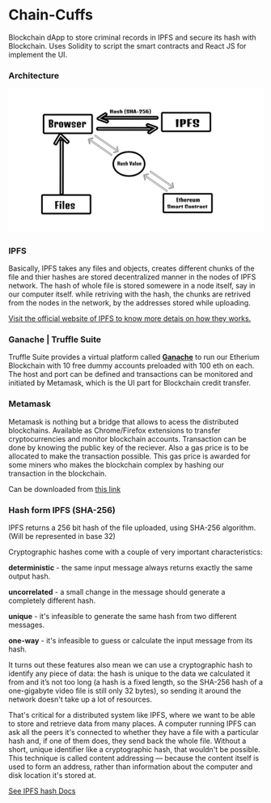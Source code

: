 # Chain-Cuffs
Blockchain dApp to store criminal records in IPFS and secure its hash with Blockchain.
Uses Solidity to script the smart contracts and React JS for implement the UI.

### **Architecture**
![Architecture](/architecture.jpg)

### **IPFS**
Basically, IPFS takes any files and objects, creates different chunks of the file and thier hashes are stored
decentralized manner in the nodes of IPFS network. The hash of whole file is stored somewere in a node itself, say in our computer itself.
while retriving with the hash, the chunks are retrived from the nodes in the network, by the addresses stored while uploading.

[Visit the official website of IPFS to know more detais on how they works.](https://ipfs.io)

### **Ganache | Truffle Suite**
Truffle Suite provides a virtual platform called [**Ganache**](https://www.trufflesuite.com/ganache) to run our Etherium Blockchain with 10 free dummy accounts preloaded with 100 eth on each. 
The host and port can be defined and transactions can be monitored and initiated by Metamask, which is the UI part for Blockchain credit transfer.

### **Metamask**
Metamask is nothing but a bridge that allows to acess the distributed blockchains. Available as Chrome/Firefox extensions to transfer cryptocurrencies and monitor blockchain accounts. Transaction can be done by knowing the public  key of the reciever. Also a gas price is to be allocated to make the transaction possible. This gas price is awarded for some miners who makes the blockchain complex by hashing our transaction in the blockchain.

Can be downloaded from [this link](https://metamask.io)

### **Hash form IPFS (SHA-256)**
IPFS returns a 256 bit hash of the file uploaded, using SHA-256 algorithm. (Will be represented in base 32)

Cryptographic hashes come with a couple of very important characteristics:

**deterministic** - the same input message always returns exactly the same output hash.

**uncorrelated** - a small change in the message should generate a completely different hash.

**unique** - it's infeasible to generate the same hash from two different messages.

**one-way** - it's infeasible to guess or calculate the input message from its hash.


It turns out these features also mean we can use a cryptographic hash to identify any piece of data: the hash is unique to the data we calculated it from and it’s not too long (a hash is a fixed length, so the SHA-256 hash of a one-gigabyte video file is still only 32 bytes), so sending it around the network doesn't take up a lot of resources.

That's critical for a distributed system like IPFS, where we want to be able to store and retrieve data from many places. A computer running IPFS can ask all the peers it's connected to whether they have a file with a particular hash and, if one of them does, they send back the whole file. Without a short, unique identifier like a cryptographic hash, that wouldn't be possible. This technique is called content addressing — because the content itself is used to form an address, rather than information about the computer and disk location it's stored at.

[See IPFS hash Docs](https://docs.ipfs.io/guides/concepts/hashes/)
